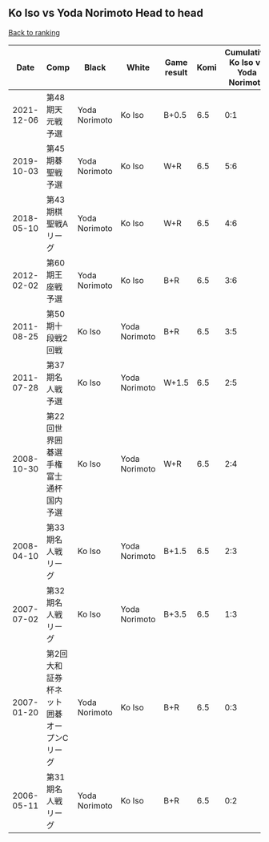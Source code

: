 ## Ko Iso vs Yoda Norimoto Head to head

[Back to ranking](../../index.md)




| **Date** | **Comp** | **Black** | **White** | **Game result** | **Komi** | **Cumulative Ko Iso vs Yoda Norimoto** | **Ko Iso streak** | **Yoda Norimoto streak** | 
| --- | --- | --- | --- | --- | --- | --- | --- | --- |
| 2021-12-06 | 第48期天元戦予選 | Yoda Norimoto | Ko Iso | B+0.5 | 6.5 | 0:1 | 0 | 1 | 
| 2019-10-03 | 第45期碁聖戦予選 | Yoda Norimoto | Ko Iso | W+R | 6.5 | 5:6 | 2 | 0 | 
| 2018-05-10 | 第43期棋聖戦Aリーグ | Yoda Norimoto | Ko Iso | W+R | 6.5 | 4:6 | 1 | 0 | 
| 2012-02-02 | 第60期王座戦予選 | Yoda Norimoto | Ko Iso | B+R | 6.5 | 3:6 | 0 | 1 | 
| 2011-08-25 | 第50期十段戦2回戦 | Ko Iso | Yoda Norimoto | B+R | 6.5 | 3:5 | 1 | 0 | 
| 2011-07-28 | 第37期名人戦予選 | Ko Iso | Yoda Norimoto | W+1.5 | 6.5 | 2:5 | 0 | 2 | 
| 2008-10-30 | 第22回世界囲碁選手権富士通杯国内予選 | Ko Iso | Yoda Norimoto | W+R | 6.5 | 2:4 | 0 | 1 | 
| 2008-04-10 | 第33期名人戦リーグ | Ko Iso | Yoda Norimoto | B+1.5 | 6.5 | 2:3 | 2 | 0 | 
| 2007-07-02 | 第32期名人戦リーグ | Ko Iso | Yoda Norimoto | B+3.5 | 6.5 | 1:3 | 1 | 0 | 
| 2007-01-20 | 第2回大和証券杯ネット囲碁オープンCリーグ | Yoda Norimoto | Ko Iso | B+R | 6.5 | 0:3 | 0 | 3 | 
| 2006-05-11 | 第31期名人戦リーグ | Yoda Norimoto | Ko Iso | B+R | 6.5 | 0:2 | 0 | 2 |




